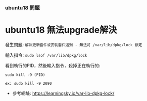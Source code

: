 ### ubuntu18 問題

# ubuntu18 無法upgrade解決

發生問題:
   `解決更新套件或安裝套件遇到 - 無法將 /var/lib/dpkg/lock 鎖定`
  
輸入指令:
   `sudo lsof /var/lib/dpkg/lock`  

看到執行的PID，然後輸入指令，殺掉正在執行的:

   `sudo kill -9 (PID) ` 
   
   `ex: sudo kill -9 2090`
   
- 參考網址: https://learningsky.io/var-lib-dpkg-lock/   
